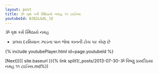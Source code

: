 ```yaml
---
layout: post
title: ૐ વૃક્ષ કર્મ સ્થિઠાયે નમહ ૧૧ ટાઈમ્સ
youtubeId: BJQ1LGdL_lE
---
```

 
 
 ૐ વૃક્ષ કર્મ સ્થિઠાયે નમહ  
 
 -  પ્રલય દરમિયાન ઝાડના પાન જેવા કાનની ટોચ પર કોણ છે 
 
  
 
  
 
 
 
 
 
 


{% include youtubePlayer.html id=page.youtubeId %}
 
[Next]({{ site.baseurl }}{% link  split1/_posts/2013-07-30-ૐ વિષ્ણુ પ્રસદીઠયા નમહ ૧૧ ટાઈમ્સ.md%})
 
